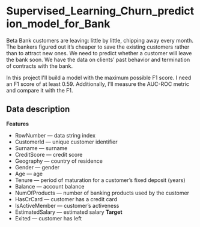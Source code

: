 # Supervised_Learning_Churn_prediction_model_for_Bank
Beta Bank customers are leaving: little by little, chipping away every month. The bankers figured out it’s cheaper to save the existing customers rather than to attract new ones. We need to predict whether a customer will leave the bank soon. We have the data on clients’ past behavior and termination of contracts with the bank.

In this project I'll build a model with the maximum possible F1 score. I need an F1 score of at least 0.59. 
Additionally, I'll measure the AUC-ROC metric and compare it with the F1.

## Data description
**Features**
- RowNumber — data string index
- CustomerId — unique customer identifier
- Surname — surname
- CreditScore — credit score
- Geography — country of residence
- Gender — gender
- Age — age
- Tenure — period of maturation for a customer’s fixed deposit (years)
- Balance — account balance
- NumOfProducts — number of banking products used by the customer
- HasCrCard — customer has a credit card
- IsActiveMember — customer’s activeness
- EstimatedSalary — estimated salary
**Target**
- Exited — сustomer has left
